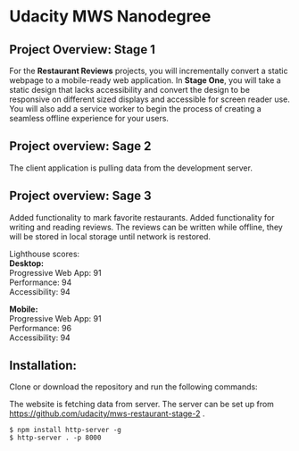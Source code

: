 
# Udacity MWS Nanodegree

## Project Overview: Stage 1

For the **Restaurant Reviews** projects, you will incrementally convert a static webpage to a mobile-ready web application. In **Stage One**, you will take a static design that lacks accessibility and convert the design to be responsive on different sized displays and accessible for screen reader use. You will also add a service worker to begin the process of creating a seamless offline experience for your users.

## Project overview: Sage 2

The client application is pulling data from the development server.

## Project overview: Sage 3

Added functionality to mark favorite restaurants.
Added functionality for writing and reading reviews. The reviews can be written while offline, they will be stored in local storage until network is restored. 


Lighthouse scores:  
**Desktop:**  
Progressive Web App: 91  
Performance: 94  
Accessibility: 94  

**Mobile:**  
Progressive Web App: 91  
Performance: 96  
Accessibility: 94  

## Installation:

Clone or download the repository and run the following commands:

The website is fetching data from server. The server can be set up from https://github.com/udacity/mws-restaurant-stage-2 .

```console
$ npm install http-server -g  
$ http-server . -p 8000
```
